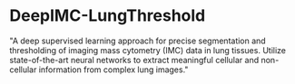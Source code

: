 # DeepIMC-LungThreshold
"A deep supervised learning approach for precise segmentation and thresholding of imaging mass cytometry (IMC) data in lung tissues. Utilize state-of-the-art neural networks to extract meaningful cellular and non-cellular information from complex lung images."
